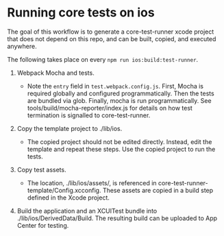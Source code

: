 # Running core tests on ios

The goal of this workflow is to generate a core-test-runner xcode project that does not depend on this repo, and can be built, copied, and executed anywhere.

The following takes place on every `npm run ios:build:test-runner`.

1. Webpack Mocha and tests.
    - Note the `entry` field in `test.webpack.config.js`. First, Mocha is required globally and configured programmatically. Then the tests are bundled via glob. Finally, mocha is run programmatically. See tools/build/mocha-reporter/index.js for details on how test termination is signalled to core-test-runner.

2. Copy the template project to ./lib/ios.
    - The copied project should not be edited directly. Instead, edit the template and repeat these steps. Use the copied project to run the tests.

3. Copy test assets.
    - The location, ./lib/ios/assets/, is referenced in core-test-runner-template/Config.xcconfig. These assets are copied in a build step defined in the Xcode project.

4. Build the application and an XCUITest bundle into ./lib/ios/DerivedData/Build. The resulting build can be uploaded to App Center for testing.
